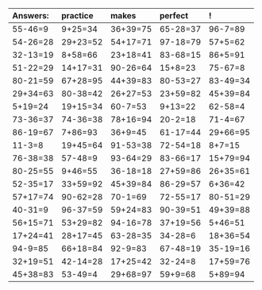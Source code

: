 | Answers: | practice | makes | perfect | ! |
| :--- | :--- | :--- | :--- | :--- |
| 55-46=9 | 9+25=34 | 36+39=75 | 65-28=37 | 96-7=89 | 
| 54-26=28 | 29+23=52 | 54+17=71 | 97-18=79 | 57+5=62 | 
| 32-13=19 | 8+58=66 | 23+18=41 | 83-68=15 | 86+5=91 | 
| 51-22=29 | 14+17=31 | 90-26=64 | 15+8=23 | 75-67=8 | 
| 80-21=59 | 67+28=95 | 44+39=83 | 80-53=27 | 83-49=34 | 
| 29+34=63 | 80-38=42 | 26+27=53 | 23+59=82 | 45+39=84 | 
| 5+19=24 | 19+15=34 | 60-7=53 | 9+13=22 | 62-58=4 | 
| 73-36=37 | 74-36=38 | 78+16=94 | 20-2=18 | 71-4=67 | 
| 86-19=67 | 7+86=93 | 36+9=45 | 61-17=44 | 29+66=95 | 
| 11-3=8 | 19+45=64 | 91-53=38 | 72-54=18 | 8+7=15 | 
| 76-38=38 | 57-48=9 | 93-64=29 | 83-66=17 | 15+79=94 | 
| 80-25=55 | 9+46=55 | 36-18=18 | 27+59=86 | 26+35=61 | 
| 52-35=17 | 33+59=92 | 45+39=84 | 86-29=57 | 6+36=42 | 
| 57+17=74 | 90-62=28 | 70-1=69 | 72-55=17 | 80-51=29 | 
| 40-31=9 | 96-37=59 | 59+24=83 | 90-39=51 | 49+39=88 | 
| 56+15=71 | 53+29=82 | 94-16=78 | 37+19=56 | 5+46=51 | 
| 17+24=41 | 28+17=45 | 63-28=35 | 34-28=6 | 18+36=54 | 
| 94-9=85 | 66+18=84 | 92-9=83 | 67-48=19 | 35-19=16 | 
| 32+19=51 | 42-14=28 | 17+25=42 | 32-24=8 | 17+59=76 | 
| 45+38=83 | 53-49=4 | 29+68=97 | 59+9=68 | 5+89=94 | 

